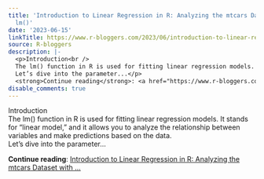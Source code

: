 ```yaml
---
title: 'Introduction to Linear Regression in R: Analyzing the mtcars Dataset with
  lm()'
date: '2023-06-15'
linkTitle: https://www.r-bloggers.com/2023/06/introduction-to-linear-regression-in-r-analyzing-the-mtcars-dataset-with-lm/
source: R-bloggers
description: |-
  <p>Introduction<br />
  The lm() function in R is used for fitting linear regression models. It stands for “linear model,” and it allows you to analyze the relationship between variables and make predictions based on the data.<br />
  Let’s dive into the parameter...</p>
  <strong>Continue reading</strong>: <a href="https://www.r-bloggers.com/2023/06/introduction-to-linear-regression-in-r-analyzing-the-mtcars-dataset-with-lm/">Introduction to Linear Regression in R: Analyzing the mtcars Dataset with ...
disable_comments: true
---
```

<p>Introduction<br />
The lm() function in R is used for fitting linear regression models. It stands for “linear model,” and it allows you to analyze the relationship between variables and make predictions based on the data.<br />
Let’s dive into the parameter...</p>
<strong>Continue reading</strong>: <a href="https://www.r-bloggers.com/2023/06/introduction-to-linear-regression-in-r-analyzing-the-mtcars-dataset-with-lm/">Introduction to Linear Regression in R: Analyzing the mtcars Dataset with ...